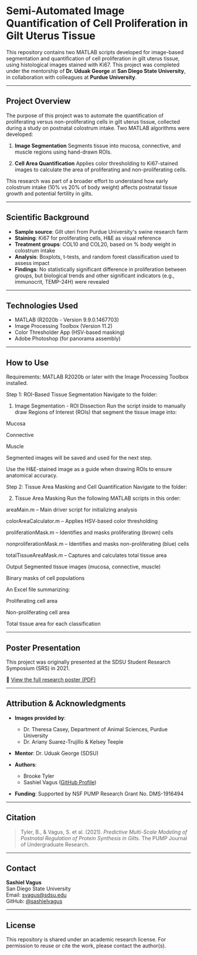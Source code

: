 # Semi-Automated Image Quantification of Cell Proliferation in Gilt Uterus Tissue

This repository contains two MATLAB scripts developed for image-based segmentation and quantification of cell proliferation in gilt uterus tissue, using histological images stained with Ki67. This project was completed under the mentorship of **Dr. Uduak George** at **San Diego State University**, in collaboration with colleagues at **Purdue University**.

---

## Project Overview

The purpose of this project was to automate the quantification of proliferating versus non-proliferating cells in gilt uterus tissue, collected during a study on postnatal colostrum intake. Two MATLAB algorithms were developed:

1. **Image Segmentation**
   Segments tissue into mucosa, connective, and muscle regions using hand-drawn ROIs.

2. **Cell Area Quantification** 
   Applies color thresholding to Ki67-stained images to calculate the area of proliferating and non-proliferating cells.

This research was part of a broader effort to understand how early colostrum intake (10% vs 20% of body weight) affects postnatal tissue growth and potential fertility in gilts.

---

## Scientific Background

- **Sample source**: Gilt uteri from Purdue University's swine research farm  
- **Staining**: Ki67 for proliferating cells, H&E as visual reference  
- **Treatment groups**: COL10 and COL20, based on % body weight in colostrum intake  
- **Analysis**: Boxplots, t-tests, and random forest classification used to assess impact  
- **Findings**: No statistically significant difference in proliferation between groups, but biological trends and other significant indicators (e.g., immunocrit, TEMP-24H) were revealed


---

## Technologies Used

- MATLAB (R2020b - Version 9.9.0.1467703)
- Image Processing Toolbox (Version 11.2)
- Color Thresholder App (HSV-based masking)
- Adobe Photoshop (for panorama assembly)

---


## How to Use
Requirements: MATLAB R2020b or later with the Image Processing Toolbox installed.

Step 1: ROI-Based Tissue Segmentation
Navigate to the folder:
1) Image Segmentation - ROI Dissection
Run the script inside to manually draw Regions of Interest (ROIs) that segment the tissue image into:

Mucosa

Connective

Muscle

Segmented images will be saved and used for the next step.

Use the H&E-stained image as a guide when drawing ROIs to ensure anatomical accuracy.

Step 2: Tissue Area Masking and Cell Quantification
Navigate to the folder:

2) Tissue Area Masking
Run the following MATLAB scripts in this order:

areaMain.m – Main driver script for initializing analysis

colorAreaCalculator.m – Applies HSV-based color thresholding

proliferationMask.m – Identifies and masks proliferating (brown) cells

nonproliferationMask.m – Identifies and masks non-proliferating (blue) cells

totalTissueAreaMask.m – Captures and calculates total tissue area

Output
Segmented tissue images (mucosa, connective, muscle)

Binary masks of cell populations

An Excel file summarizing:

Proliferating cell area

Non-proliferating cell area

Total tissue area for each classification


---
## Poster Presentation

This project was originally presented at the SDSU Student Research Symposium (SRS) in 2021.

📄 [View the full research poster (PDF)](SRS_Brooke_Sashiel_Poster_2021.pdf)

---

## Attribution & Acknowledgments

- **Images provided by**:
  - Dr. Theresa Casey, Department of Animal Sciences, Purdue University
  - Dr. Ariany Suarez-Trujillo & Kelsey Teeple

- **Mentor**: Dr. Uduak George (SDSU)

- **Authors**:  
  - Brooke Tyler  
  - Sashiel Vagus ([GitHub Profile](https://github.com/sashielvagus))

- **Funding**: Supported by NSF PUMP Research Grant No. DMS-1916494

---

## Citation

> Tyler, B., & Vagus, S. et al. (2021). *Predictive Multi-Scale Modeling of Postnatal Regulation of Protein Synthesis in Gilts*. The PUMP Journal of Undergraduate Research.

---

## Contact

**Sashiel Vagus**  
San Diego State University  
Email: svagus@sdsu.edu  
GitHub: [@sashielvagus](https://github.com/sashielvagus)

---

## License

This repository is shared under an academic research license. For permission to reuse or cite the work, please contact the author(s).


